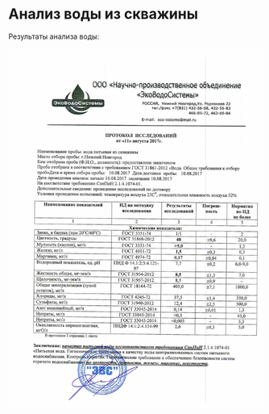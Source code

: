 Анализ воды из скважины
=======================


Результаты анализа воды:

![Анализ воды](water_quality.jpg)
